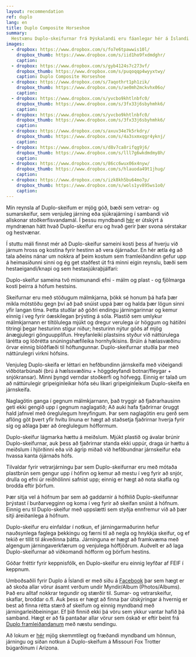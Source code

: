 ```yaml
---
layout: recommendation
ref: duplo
lang: en
title: Duplo Composite Horseshoe
summary:
  Hestvænu Duplo-skeifurnar frá Þýskalandi eru fáanlegar hér á Íslandi. Duplo-skeifurnar stuðla að náttúrulegri virkni hófsins, eru höggdeyfandi, gefa góðan stuðning og leyfa meiri eðlilega hreyfingu á hófpúðanum. Hægt er að panta ýmsar stærðir, tegundir og aukahluti hjá kambshaus@gmail.com, sjá einnig á Facebook undir DuploIS
images:
  - dropbox: https://www.dropbox.com/s/fo7e6tpawwis10l/
    dropbox_thumb: https://www.dropbox.com/s/iid1ho9fxdmdghr/
    caption:
  - dropbox: https://www.dropbox.com/s/gyb4124s7c273vf/
    dropbox_thumb: https://www.dropbox.com/s/puqoqqp4wyyxtwy/
    caption: Duplo Composite Horseshoe
  - dropbox: https://www.dropbox.com/s/7aqothrt1ph1zik/
    dropbox_thumb: https://www.dropbox.com/s/ae0mh2mckvhx06o/
    caption:
  - dropbox: https://www.dropbox.com/s/yvcbo9khtlnbfc0/
    dropbox_thumb: https://www.dropbox.com/s/3fx33j6sbyhmhk6/
    caption: 
  - dropbox: https://www.dropbox.com/s/yvcbo9khtlnbfc0/
    dropbox_thumb: https://www.dropbox.com/s/3fx33j6sbyhmhk6/
    caption: 
  - dropbox: https://www.dropbox.com/s/axuv34e7k5rkdry/
    dropbox_thumb: https://www.dropbox.com/s/4a3sxmxqgr4yknj/
    caption:
  - dropbox: https://www.dropbox.com/s/d8v7ca8rifqg9j6/
    dropbox_thumb: https://www.dropbox.com/s/lll7g6wkdmdmy8h/
    caption:
  - dropbox: https://www.dropbox.com/s/86cc6wux06x4nyw/
    dropbox_thumb: https://www.dropbox.com/s/hlauoda49t1jhug/
    caption:
  - dropbox: https://www.dropbox.com/s/izk8kh5bu64mo7p/
    dropbox_thumb: https://www.dropbox.com/s/wols1yv895ws1o0/
    caption:
---
```


Mín reynsla af Duplo-skeifum er mjög góð, bæði sem vetrar- og sumarskeifur, sem venjuleg járning eða sjúkrajárning í sambandi við allskonar stoðkerfisvandamál. Í þessu myndbandi [hér](https://www.youtube.com/watch?v=T1MRrsvO5jk) er útskýrt á myndrænan hátt hvað Duplo-skeifur eru og hvað gerir þær svona sérstakar og hestvænar.

Í stuttu máli finnst mér að Duplo-skeifur sameini kosti þess af hverju við járnum hross og kostina fyrir hestinn að vera ójárnaður.
En hér ætla ég að tala aðeins nánar um nokkra af þeim kostum sem framleiðandinn gefur upp á heimasíðunni sinni og ég get staðfest út frá minni eigin reynslu, bæði sem hestaeigandi/knapi og sem hestasjúkraþjálfari:

Duplo-skeifur sameina tvö mismunandi efni - málm og plast - og fjölmarga kosti þeirra á hófum hestsins. 

Skeifurnar eru með stöðugum málmkjarna, þökk sé honum þá hafa þær mikla mótstöðu gegn því að það snúist uppá þær og halda þær lögun sinni yfir langan tíma. Þetta stuðlar að góðri endingu járningarinnar og kemur einnig í veg fyrir óæskilegan þrýsting á sóla.
Plastið sem umlykur málmkjarnann er tiltölulega mjúkt og dregur verulega úr höggum og hátíðni titringi þegar hesturinn stígur niður; hesturinn nýtur góðs af mjög ánægjulegri gönguupplifun.
Hreyfanleiki plastsins styður við náttúrulega lárétta og lóðrétta snúningshæfileika hornhylkisins. Brúin á hælasvæðinu örvar einnig blóðflæði til hóftungunnar. Duplo-skeifurnar stuðla þar með náttúrulegri virkni hófsins.

Venjuleg Duplo-skeifa er léttari en hefðbundinn járnskeifa með viðeigandi viðbótarbúnaði (brú á hælssvæðinu + höggdeyfandi botnar/fleygar + snjókransar). Minni þyngd verndar stoðkerfi og hófvegg.
Einnig er talað um að náttúrulegir gripeiginleikar hófa séu líkari gripeiginleikum Duplo-skeifa en járnskeifa.

Naglagötin ganga í gegnum málmkjarnann, það tryggir að fjaðrarhausinn geti ekki gengið upp í gegnum naglagatið; Að auki hafa fjaðrirnar öruggt hald jafnvel með óreglulegum hreyfingum. Þar sem naglagötin eru gerð sem aflöng göt þvert yfir hvítu línuna er hægt að staðsetja fjaðrirnar hverja fyrir sig og aðlaga þær að óreglulegum hófformum.

Duplo-skeifur lágmarka hættu á meiðslum. Mjúkt plastið og ávalar brúnir Duplo-skeifurnar, auk þess að fjaðrirnar standa ekki uppúr, draga úr hættu á meiðslum í hjörðinni eða við ágrip miðað við hefðbundnar járnskeifur eða hvassa kanta ójárnaðs hófs. 

Tilvaldar fyrir vetrarjárningu þar sem Duplo-skeifurnar eru með mótaða plastbrún sem gengur upp í hófinn og kemur að mestu í veg fyrir að snjór, drulla og efni úr reiðhölinni safnist upp; einnig er hægt að nota skafla og brodda eftir þörfum.

Þær sitja vel á hófnum þar sem að gaddarnir á hófhlið Duplo-skeifunnar þrýstast í burðarvegginn og koma í veg fyrir að skeifan snúist á hófnum. Einnig eru til Duplo-skeifur með uppslætti sem styðja ennfremur við að þær sitji áreiðanlega á hófnum.

Duplo-skeifur eru einfaldar í notkun, ef járningarmaðurinn hefur nauðsynlega faglega þekkingu og færni til að negla og hnykkja skeifur, og ef tekið er tillit til ákveðinna þátta. Járninguna er hægt að framkvæma með algengum járningaverkfærum og venjulega hóffjöðrum.
Auðvelt er að laga Duplo-skeifurnar að viðkomandi hófform og þörfum hestins.


Góðar fréttir fyrir keppnisfólk, en Duplo-skeifur eru einnig leyfðar af FEIF í keppnum.

Umboðsaðili fyrir Duplo á Íslandi er með síðu á [Facebook](https://www.facebook.com/DuploIS/) þar sem hægt er að skoða allar vörur ásamt verðum undir Myndir/Album (Photos/Albums). Það eru alltaf nokkrar tegundir og stærðir til. Sumar- og vetrarskeifur, skaflar, broddar o.fl. Auk þess er hægt að finna þar útskýringar á hvernig er best að finna rétta stærð af skeifum og einnig myndband með járningarleiðbeiningar. Ef þið finnið ekki þá vöru sem ykkur vantar hafið þá samband. Hægt er að fá pantaðar allar vörur sem óskað er eftir beint frá [Duplo framleiðandanum](https://duplo-frank.de) með næstu sendingu.

Að lokum er [hér](https://www.youtube.com/watch?v=E0-jTnr2f-k) mjög skemmtilegt og fræðandi myndband um hönnun, járningu og síðan notkun á Duplo-skeifum á Missouri Fox Trotter búgarðinum í Arizona.
